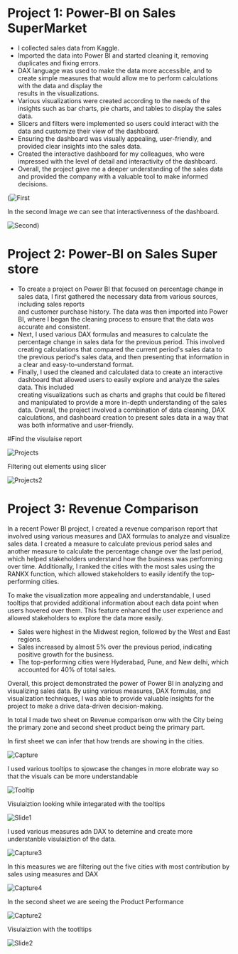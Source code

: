  # Project 1: Power-BI on Sales SuperMarket

  * I collected sales data from Kaggle.
  * Imported the data into Power BI and started cleaning it, removing duplicates and fixing errors. 
  * DAX language was used to make the data more accessible, and to create simple measures that would allow me to perform calculations with the data and display the   
    results in the visualizations.
  * Various visualizations were created according to the needs of the insights such as bar charts, pie charts, and tables to display the sales data.
  * Slicers and filters were implemented so users could interact with the data and customize their view of the dashboard.
  * Ensuring the dashboard was visually appealing, user-friendly, and provided clear insights into the sales data.
  * Created the interactive dashboard for my colleagues, who were impressed with the level of detail and interactivity of the dashboard.
  * Overall, the project gave me a deeper understanding of the sales data and provided the company with a valuable tool to make informed decisions.


(![First](https://user-images.githubusercontent.com/90980952/224829825-4cb31497-7ebd-4e45-9229-819efffe5cac.JPG)

In the second Image we can see that interactivenness of the dashboard.

![Second](https://user-images.githubusercontent.com/90980952/224829851-6abc7612-487e-4897-a9c5-1d9a4075d705.JPG))



 # Project 2: Power-BI on Sales Super store
  
 * To create a project on Power BI that focused on percentage change in sales data, I first gathered the necessary data from various sources, including sales reports   
   and customer purchase history. The data was then imported into Power BI, where I began the cleaning process to ensure that the data was accurate and consistent.
 * Next, I used various DAX formulas and measures to calculate the percentage change in sales data for the previous period. This involved creating calculations that        compared the current period's sales data to the previous period's sales data, and then presenting that information in a clear and easy-to-understand format.
 * Finally, I used the cleaned and calculated data to create an interactive dashboard that allowed users to easily explore and analyze the sales data. This included   
   creating visualizations such as charts and graphs that could be filtered and manipulated to provide a more in-depth understanding of the sales data.
Overall, the project involved a combination of data cleaning, DAX calculations, and dashboard creation to present sales data in a way that was both informative and user-friendly.

#Find the visulaise report 

![Projects](https://user-images.githubusercontent.com/90980952/224837938-c8f7f290-606d-4e1d-899c-b687d18ae6e6.JPG)


Filtering out elements using slicer


![Projects2](https://user-images.githubusercontent.com/90980952/224837971-deb742e1-7e12-4abb-908b-8a95f83de3e1.JPG)



# Project 3: Revenue Comparison

In a recent Power BI project, I created a revenue comparison report that involved using various measures and DAX formulas to analyze and visualize sales data. I created a measure to calculate previous period sales and another measure to calculate the percentage change over the last period, which helped stakeholders understand how the business was performing over time. Additionally, I ranked the cities with the most sales using the RANKX function, which allowed stakeholders to easily identify the top-performing cities.

To make the visualization more appealing and understandable, I used tooltips that provided additional information about each data point when users hovered over them. This feature enhanced the user experience and allowed stakeholders to explore the data more easily.

 * Sales were highest in the Midwest region, followed by the West and East regions.
 * Sales increased by almost 5% over the previous period, indicating positive growth for the business.
 * The top-performing cities were Hyderabad, Pune, and New delhi, which accounted for 40% of total sales.

Overall, this project demonstrated the power of Power BI in analyzing and visualizing sales data. By using various measures, DAX formulas, and visualization techniques, I was able to provide valuable insights for the project to make a drive data-driven decision-making.

In total I made two sheet on Revenue comparison onw with the City being the primary zone and second sheet product being the primary part.

In first sheet we can infer that how trends are showing in the cities.


![Capture](https://user-images.githubusercontent.com/90980952/224986653-5bf07353-5ef7-485f-8bea-f5a0ff49ee79.JPG)


I used various tooltips to sjowcase the changes in more elobrate way so that the visuals can be more understandable


![Tooltip](https://user-images.githubusercontent.com/90980952/224986943-dd3bfdd6-7e9b-414b-97a1-de8814379148.JPG)


Visulaiztion looking while integarated with the tooltips


![Slide1](https://user-images.githubusercontent.com/90980952/224987057-be5dbabe-9738-4b4f-b092-1525c8095074.JPG)


I used various measures adn DAX to detemine and create more understanble visulaiztion of the data.


![Capture3](https://user-images.githubusercontent.com/90980952/224987525-698d444e-c71b-445c-bd1b-21ca795ceffc.JPG)


In this measures we are filtering out the five cities with most contribution by sales using measures and DAX

![Capture4](https://user-images.githubusercontent.com/90980952/224987718-75668321-6288-441b-b4bd-5fc7101b3cb1.JPG)


In the second sheet we are seeing the Product Performance


![Capture2](https://user-images.githubusercontent.com/90980952/224988964-fecdd48e-0f5b-4611-81be-7a69c657b3fb.JPG)


Visulaiztion with the tootltips 


![Slide2](https://user-images.githubusercontent.com/90980952/224989114-bb67866b-2f2f-412e-9a6f-4bb02413e26c.JPG)






